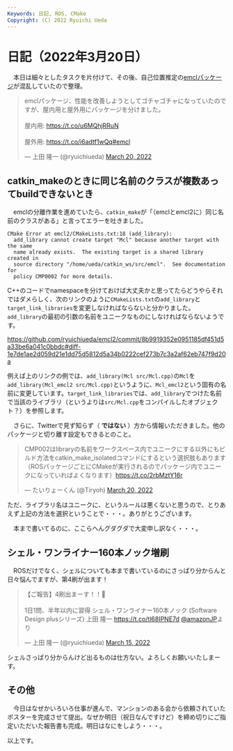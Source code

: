 ```yaml
---
Keywords: 日記, ROS, CMake
Copyright: (C) 2022 Ryuichi Ueda
---
```


# 日記（2022年3月20日）

　本日は細々としたタスクを片付けて、その後、自己位置推定の[emclパッケージ](https://github.com/ryuichiueda/emcl)が混乱していたので整理。

<blockquote class="twitter-tweet" data-partner="tweetdeck"><p lang="ja" dir="ltr">emclパッケージ、性能を改善しようとしてゴチャゴチャになっていたのですが、屋内用と屋外用にパッケージを分けました。<br><br>屋内用: <a href="https://t.co/u6MQhjRRuN">https://t.co/u6MQhjRRuN</a><br><br>屋外用: <a href="https://t.co/i6adtf1wQq">https://t.co/i6adtf1wQq</a><a href="https://twitter.com/hashtag/emcl?src=hash&amp;ref_src=twsrc%5Etfw">#emcl</a></p>&mdash; 上田 隆一 (@ryuichiueda) <a href="https://twitter.com/ryuichiueda/status/1505416920396275716?ref_src=twsrc%5Etfw">March 20, 2022</a></blockquote>
<script async src="https://platform.twitter.com/widgets.js" charset="utf-8"></script>


## catkin_makeのときに同じ名前のクラスが複数あってbuildできないとき

　emclの分離作業を進めていたら、`catkin_make`が「（emclとemcl2に）同じ名前のクラスがある」と言ってエラーを吐きました。

```
CMake Error at emcl2/CMakeLists.txt:18 (add_library):
  add_library cannot create target "Mcl" because another target with the same
  name already exists.  The existing target is a shared library created in
  source directory "/home/ueda/catkin_ws/src/emcl".  See documentation for
  policy CMP0002 for more details.
```

C++のコードでnamespaceを分けておけば大丈夫かと思ってたらどうやらそれではダメらしく、次のリンクのように`CMakeLists.txt`の`add_library`と`target_link_libraries`を変更しなければならないと分かりました。`add_library`の最初の引数の名前をユニークなものにしなければならないようです。

https://github.com/ryuichiueda/emcl2/commit/8b9919352e0951185df451d5a33be6a041c0bbdc#diff-1e7de1ae2d059d21e1dd75d5812d5a34b0222cef273b7c3a2af62eb747f9d20a

例えば上のリンクの例では、`add_library(Mcl src/Mcl.cpp)`の`Mcl`を`add_library(Mcl_emcl2 src/Mcl.cpp)`というように、`Mcl_emcl2`という固有の名前に変更しています。`target_link_libraries`では、`add_library`でつけた名前で当該のライブラリ（というよりは`src/Mcl.cpp`をコンパイルしたオブジェクト？）を参照します。



　さらに、Twitterで見ず知らず（ **ではない** ）方から情報いただきました。他のパッケージと切り離す設定もできるとのこと。

<blockquote class="twitter-tweet" data-conversation="none" data-cards="hidden" data-partner="tweetdeck"><p lang="ja" dir="ltr">CMP002はlibraryの名前をワークスペース内でユニークにする以外にもビルド方法をcatkin_make_isolatedコマンドにするという選択肢もあります（ROSパッケージごとにCMakeが実行されるのでパッケージ内でユニークになっていればよくなります）<a href="https://t.co/2rbMztY16r">https://t.co/2rbMztY16r</a></p>&mdash; たいりょーくん (@Tiryoh) <a href="https://twitter.com/Tiryoh/status/1505431317516718082?ref_src=twsrc%5Etfw">March 20, 2022</a></blockquote>

ただ、ライブラリ名はユニークに、というルールは悪くないと思うので、とりあえず上記の方法を選択ということで・・・。ありがとうございます。


　本まで書いてるのに、ここらへんグダグダで大変申し訳なく・・・。

## シェル・ワンライナー160本ノック増刷

　ROSだけでなく、シェルについても本まで書いているのにさっぱり分からんと日々悩んでますが、第4刷が出ます！

<blockquote class="twitter-tweet" data-partner="tweetdeck"><p lang="ja" dir="ltr">【ご報告】4刷出まーす！！🎉<br><br>1日1問、半年以内に習得 シェル・ワンライナー160本ノック (Software Design plusシリーズ)   上田 隆一 <a href="https://t.co/tl68IPNE7d">https://t.co/tl68IPNE7d</a> <a href="https://twitter.com/AmazonJP?ref_src=twsrc%5Etfw">@amazonJP</a>より</p>&mdash; 上田 隆一 (@ryuichiueda) <a href="https://twitter.com/ryuichiueda/status/1503691071464751110?ref_src=twsrc%5Etfw">March 15, 2022</a></blockquote>

シェルさっぱり分からんけど出るものは仕方ない。よろしくお願いいたしまーす。


## その他

　今日はなぜかいろいろ仕事が進んで、マンションのある会から依頼されていたポスターを完成させて提出。なぜか明日（祝日なんですけど）を締め切りにご指定いただいた報告書も完成。明日はなにをしよう・・・。



以上です。
